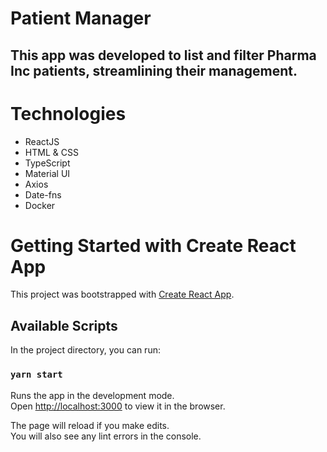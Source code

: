 # Patient Manager

## This app was developed to list and filter Pharma Inc patients, streamlining their management.

# Technologies

- ReactJS
- HTML & CSS
- TypeScript
- Material UI
- Axios
- Date-fns
- Docker

# Getting Started with Create React App

This project was bootstrapped with [Create React App](https://github.com/facebook/create-react-app).

## Available Scripts

In the project directory, you can run:

### `yarn start`

Runs the app in the development mode.\
Open [http://localhost:3000](http://localhost:3000) to view it in the browser.

The page will reload if you make edits.\
You will also see any lint errors in the console.

